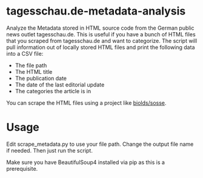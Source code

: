 # tagesschau.de-metadata-analysis
Analyze the Metadata stored in HTML source code from the German public news outlet tagesschau.de. This is useful if you have a bunch of HTML files that you scraped from tagesschau.de and want to categorize. The script will pull information out of locally stored HTML files and print the following data into a CSV file:

* The file path
* The HTML title
* The publication date
* The date of the last editorial update
* The categories the article is in

You can scrape the HTML files using a project like [biolds/sosse](https://github.com/biolds/sosse).

# Usage

Edit scrape_metadata.py to use your file path. Change the output file name if needed. Then just run the script.

Make sure you have BeautifulSoup4 installed via pip as this is a prerequisite.

